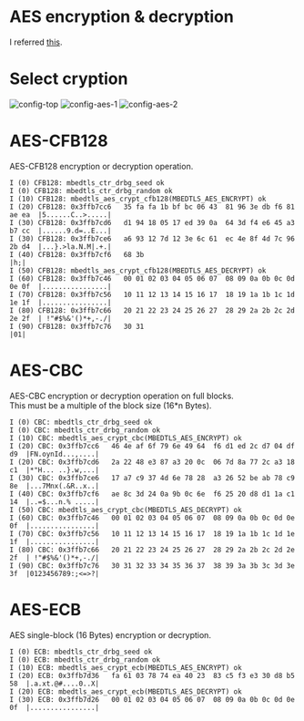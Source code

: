 # AES encryption & decryption

I referred [this](https://tls.mbed.org/kb/how-to/encrypt-with-aes-cbc).   

# Select cryption   
![config-top](https://user-images.githubusercontent.com/6020549/152373400-3082f5c5-af50-482b-860e-3c534c2ac0fc.jpg)
![config-aes-1](https://user-images.githubusercontent.com/6020549/152373405-e143c9d4-5fde-424f-9954-78efd7139714.jpg)
![config-aes-2](https://user-images.githubusercontent.com/6020549/152374798-032efd84-0819-4d9a-a743-97ac31ad2f75.jpg)



# AES-CFB128   
AES-CFB128 encryption or decryption operation.   
```
I (0) CFB128: mbedtls_ctr_drbg_seed ok
I (0) CFB128: mbedtls_ctr_drbg_random ok
I (10) CFB128: mbedtls_aes_crypt_cfb128(MBEDTLS_AES_ENCRYPT) ok
I (20) CFB128: 0x3ffb7cc6   35 fa fa 1b bf bc 06 43  81 96 3e db f6 81 ae ea  |5......C..>.....|
I (30) CFB128: 0x3ffb7cd6   d1 94 18 05 17 ed 39 0a  64 3d f4 e6 45 a3 b7 cc  |......9.d=..E...|
I (30) CFB128: 0x3ffb7ce6   a6 93 12 7d 12 3e 6c 61  ec 4e 8f 4d 7c 96 2b d4  |...}.>la.N.M|.+.|
I (40) CFB128: 0x3ffb7cf6   68 3b                                             |h;|
I (50) CFB128: mbedtls_aes_crypt_cfb128(MBEDTLS_AES_DECRYPT) ok
I (60) CFB128: 0x3ffb7c46   00 01 02 03 04 05 06 07  08 09 0a 0b 0c 0d 0e 0f  |................|
I (70) CFB128: 0x3ffb7c56   10 11 12 13 14 15 16 17  18 19 1a 1b 1c 1d 1e 1f  |................|
I (80) CFB128: 0x3ffb7c66   20 21 22 23 24 25 26 27  28 29 2a 2b 2c 2d 2e 2f  | !"#$%&'()*+,-./|
I (90) CFB128: 0x3ffb7c76   30 31                                             |01|
```


# AES-CBC   
AES-CBC encryption or decryption operation on full blocks.   
This must be a multiple of the block size (16*n Bytes).
```
I (0) CBC: mbedtls_ctr_drbg_seed ok
I (0) CBC: mbedtls_ctr_drbg_random ok
I (10) CBC: mbedtls_aes_crypt_cbc(MBEDTLS_AES_ENCRYPT) ok
I (20) CBC: 0x3ffb7cc6   46 4e af 6f 79 6e 49 64  f6 d1 ed 2c d7 04 df d9  |FN.oynId...,....|
I (20) CBC: 0x3ffb7cd6   2a 22 48 e3 87 a3 20 0c  06 7d 8a 77 2c a3 18 c1  |*"H... ..}.w,...|
I (30) CBC: 0x3ffb7ce6   17 a7 c9 37 4d 6e 78 28  a3 26 52 be ab 78 c9 8e  |...7Mnx(.&R..x..|
I (40) CBC: 0x3ffb7cf6   ae 8c 3d 24 0a 9b 0c 6e  f6 25 20 d8 d1 1a c1 14  |..=$...n.% .....|
I (50) CBC: mbedtls_aes_crypt_cbc(MBEDTLS_AES_DECRYPT) ok
I (60) CBC: 0x3ffb7c46   00 01 02 03 04 05 06 07  08 09 0a 0b 0c 0d 0e 0f  |................|
I (70) CBC: 0x3ffb7c56   10 11 12 13 14 15 16 17  18 19 1a 1b 1c 1d 1e 1f  |................|
I (80) CBC: 0x3ffb7c66   20 21 22 23 24 25 26 27  28 29 2a 2b 2c 2d 2e 2f  | !"#$%&'()*+,-./|
I (90) CBC: 0x3ffb7c76   30 31 32 33 34 35 36 37  38 39 3a 3b 3c 3d 3e 3f  |0123456789:;<=>?|
```


# AES-ECB   
AES single-block (16 Bytes) encryption or decryption.   
```
I (0) ECB: mbedtls_ctr_drbg_seed ok
I (0) ECB: mbedtls_ctr_drbg_random ok
I (10) ECB: mbedtls_aes_crypt_ecb(MBEDTLS_AES_ENCRYPT) ok
I (20) ECB: 0x3ffb7d36   fa 61 03 78 74 ea 40 23  83 c5 f3 e3 30 d8 b5 58  |.a.xt.@#....0..X|
I (20) ECB: mbedtls_aes_crypt_ecb(MBEDTLS_AES_DECRYPT) ok
I (30) ECB: 0x3ffb7d26   00 01 02 03 04 05 06 07  08 09 0a 0b 0c 0d 0e 0f  |................|
```

